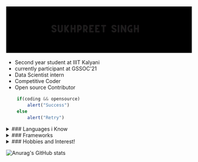 ![Demo](demo/demo.gif)

    
- Second year student at IIIT Kalyani
- currently participant at GSSOC'21
- Data Scientist intern
- Competitive Coder
- Open source Contributor

   
``` javascript
    if(coding && opensource)
        alert("Success")
    else
        alert("Retry")
```

<details>
    <summary> ### Languages i Know </summary>
    
    - C
    - C++
    - JAVA
    - Javascript
    - Python
    - HTML/CSS
    
</details>

<details>
    <summary> ### Frameworks </summary>
    
    - React
    - Node
    - Express
    - Numpy
    - Scikit-learn

</details>

<details>
    <summary> ### Hobbies and Interest!</summary>
    
    - Sketching 
    - Swimming
    - Horse riding
    - Knowing about new tech and gadgets
    
</details>


<!--
**sukhpreet-singh1/sukhpreet-singh1** is a ✨ _special_ ✨ repository because its `README.md` (this file) appears on your GitHub profile.

Here are some ideas to get you started:

- 🔭 I’m currently working on ...
- 🌱 I’m currently learning ...
- 👯 I’m looking to collaborate on ...
- 🤔 I’m looking for help with ...
- 💬 Ask me about ...
- 📫 How to reach me: ...
- 😄 Pronouns: ...
- ⚡ Fun fact: ...
-->
![Anurag's GitHub stats](https://github-readme-stats.vercel.app/api?username=sukhpreet-singh1&show_icons=true)



